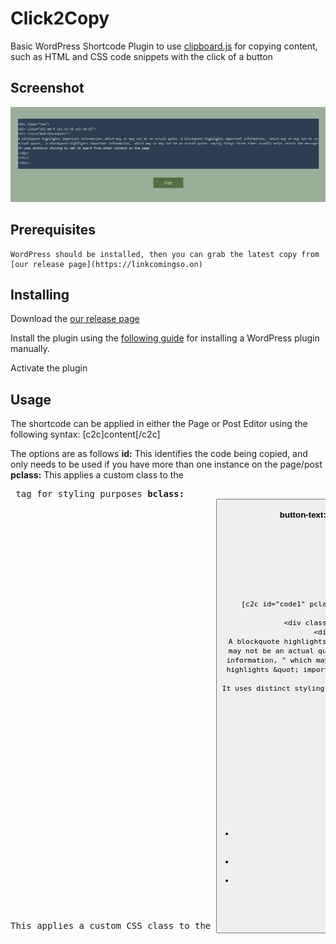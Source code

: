 # Click2Copy
Basic WordPress Shortcode Plugin to use [clipboard.js](https://clipboardjs.com) for copying content, such as HTML and CSS code snippets with the click of a button

## Screenshot
![ScreenShot](/screenshot.png?raw=true "ScreenShot")

## Prerequisites
```
WordPress should be installed, then you can grab the latest copy from [our release page](https://linkcomingso.on)
```

## Installing

Download the [our release page](https://linkcomingso.on)

Install the plugin using the [following guide](https://codex.wordpress.org/Managing_Plugins#Manual_Plugin_Installation) for installing a WordPress plugin manually.

Activate the plugin

## Usage
The shortcode can be applied in either the Page or Post Editor using the following syntax: [c2c]content[/c2c]

The options are as follows
**id:** This identifies the code being copied, and only needs to be used if you have more than one instance on the page/post
**pclass:** This applies a custom class to the <pre> tag for styling purposes
**bclass:** This applies a custom CSS class to the <button> tag for styling purposes
**button-text:** This allows you to set what the button says

### *Example Use*
```
[c2c id="code1" pclass="pre2" bclass="btn" button-text="Copy"]
<div class="row">
<div class="col-md-9 col-xs-12 col-sm-12">
<div class="mod-blockquote">
A blockquote highlights &quot; important information, " which may or may not be an actual quote. A blockquote highlights &quot; important information, " which may or may not be an actual quote.  A blockquote highlights &quot; important information, " which may or may not be an actual quote. 
It uses distinct styling to set it apart from other content on the page
</div>
</div>
</div>
[/c2c]
```

# Built With
* [clipboard.js](https://clipboardjs.com) The Javascript Library
* [PHP](http://php.net/) - The Language
* [harryj.us](http://harryj.us/) - The Person

